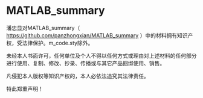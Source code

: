 # MATLAB_summary

潘忠显对MATLAB_summary（ https://github.com/panzhongxian/MATLAB_summary ）中的材料拥有知识产权，受法律保护。m_code.sty除外。

未经本人书面许可，任何单位及个人不得以任何方式或理由对上述材料的任何部分进行使用、复制、修改、抄录、传播或与其它产品捆绑使用、销售。

凡侵犯本人版权等知识产权的，本人必依法追究其法律责任。

特此郑重声明！
